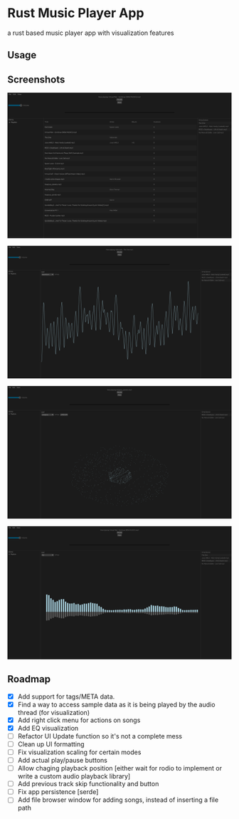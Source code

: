 # Rust Music Player App

a rust based music player app with visualization features

## Usage

## Screenshots

![Music Player App - Main Interface](./assets/main_interface.png)

![Music Player App - waveform](./assets/wave.png)

![Music Player App - lissajous](./assets/liss.png)

![Music Player App - EQ](./assets/eq.png)

## Roadmap

- [x] Add support for tags/META data.
- [x] Find a way to access sample data as it is being played by the audio thread (for visualization)
- [x] Add right click menu for actions on songs
- [x] Add EQ visualization
- [ ] Refactor UI Update function so it's not a complete mess
- [ ] Clean up UI formatting
- [ ] Fix visualization scaling for certain modes
- [ ] Add actual play/pause buttons
- [ ] Allow chaging playback position [either wait for rodio to implement or write a custom audio playback library]
- [ ] Add previous track skip functionality and button
- [ ] Fix app persistence [serde]
- [ ] Add file browser window for adding songs, instead of inserting a file path
